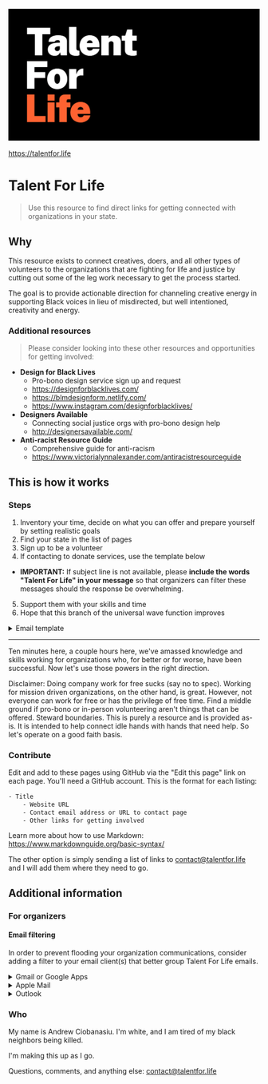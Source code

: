 ![Talent For Life Header Image](tfl.png)

https://talentfor.life

Talent For Life
===============

> Use this resource to find direct links for getting connected with organizations in your state.


## Why

This resource exists to connect creatives, doers, and all other types of volunteers to the organizations that are fighting for life and justice by cutting out some of the leg work necessary to get the process started. 

The goal is to provide actionable direction for channeling creative energy in supporting Black voices in lieu of misdirected, but well intentioned, creativity and energy. 

### Additional resources

> Please consider looking into these other resources and opportunities for getting involved:

- **Design for Black Lives**
    - Pro-bono design service sign up and request
    - https://designforblacklives.com/
    - https://blmdesignform.netlify.com/
    - https://www.instagram.com/designforblacklives/
- **Designers Available**
    - Connecting social justice orgs with pro-bono design help
    - http://designersavailable.com/
- **Anti-racist Resource Guide**
    - Comprehensive guide for anti-racism
    - https://www.victorialynnalexander.com/antiracistresourceguide



## This is how it works

### Steps

1. Inventory your time, decide on what you can offer and prepare yourself by setting realistic goals
2. Find your state in the list of pages
3. Sign up to be a volunteer
4. If contacting to donate services, use the template below
- **IMPORTANT:** If subject line is not available, please **include the words "Talent For Life" in your message** so that organizers can filter these messages should the response be overwhelming.
5. Support them with your skills and time
6. Hope that this branch of the universal wave function improves

<details>
  <summary>Email template</summary>
  
```
Subject: Talent For Life: <your name>

Hello,

My name is <your name> and I want to offer my support to your organization. 

These are the skills/services I can offer:
- <list each skill> 
- <as a bullet point>

You can learn more about me via these links:
- <list each personal link >
- <e.g. portfolio, twitter, instagram>

Thank you for the work that you do! 

```

</details>

-------

Ten minutes here, a couple hours here, we've amassed knowledge and skills working for organizations who, for better or for worse, have been successful. Now let's use those powers in the right direction.

Disclaimer: Doing company work for free sucks (say no to spec). Working for mission driven organizations, on the other hand, is great. However, not everyone can work for free or has the privilege of free time. Find a middle ground if pro-bono or in-person volunteering aren't things that can be offered. Steward boundaries. This is purely a resource and is provided as-is. It is intended to help connect idle hands with hands that need help. So let's operate on a good faith basis.

### Contribute

Edit and add to these pages using GitHub via the "Edit this page" link on each page. You'll need a GitHub account. This is the format for each listing:

```
- Title
    - Website URL
    - Contact email address or URL to contact page
    - Other links for getting involved
```

Learn more about how to use Markdown: https://www.markdownguide.org/basic-syntax/

The other option is simply sending a list of links to contact@talentfor.life and I will add them where they need to go. 

## Additional information

### For organizers

#### Email filtering

In order to prevent flooding your organization communications, consider adding a filter to your email client(s) that better group Talent For Life emails.

<details>
  <summary>Gmail or Google Apps</summary>
  
  #### Create a Filter
  https://support.google.com/mail/answer/6579?hl=en

  #### Create a Label
  https://support.google.com/mail/answer/118708?hl=en&ref_topic=3394656
</details>

<details>
  <summary>Apple Mail</summary>
  
  #### MacOS: Create a rule
  https://support.apple.com/guide/mail/use-rules-to-manage-emails-you-receive-mlhlp1017/mac

  #### iOS: Filter emails
  https://support.apple.com/guide/iphone/flag-and-filter-emails-iph3caefa61/ios
</details>

<details>
  <summary>Outlook</summary>
  
  #### Manage emails using rules
  https://support.office.com/en-us/article/manage-email-messages-by-using-rules-c24f5dea-9465-4df4-ad17-a50704d66c59

  #### Rules for the Outlook Webapp
  https://support.microsoft.com/en-us/office/inbox-rules-in-outlook-web-app-edea3d17-00c9-434b-b9b7-26ee8d9f5622?ui=en-us&rs=en-us&ad=us
</details>


### Who

My name is Andrew Ciobanasiu. I'm white, and I am tired of my black neighbors being killed.

I'm making this up as I go.

Questions, comments, and anything else: contact@talentfor.life
